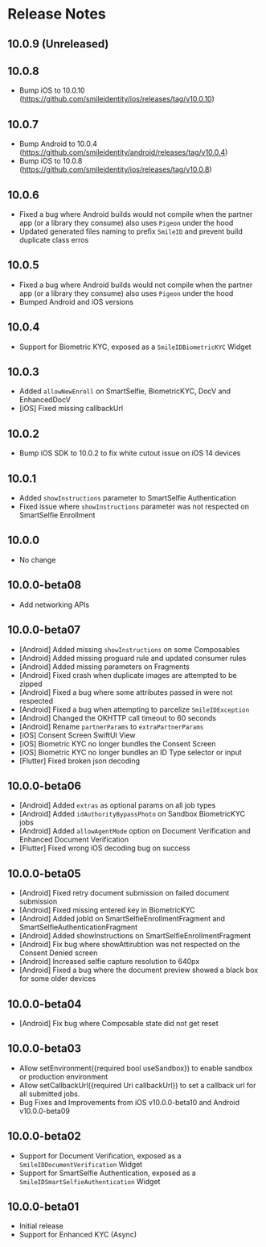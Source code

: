 # Release Notes

## 10.0.9 (Unreleased)

## 10.0.8

* Bump iOS to 10.0.10 (https://github.com/smileidentity/ios/releases/tag/v10.0.10)

## 10.0.7

* Bump Android to 10.0.4 (https://github.com/smileidentity/android/releases/tag/v10.0.4)
* Bump iOS to 10.0.8 (https://github.com/smileidentity/ios/releases/tag/v10.0.8)

## 10.0.6

* Fixed a bug where Android builds would not compile when the partner app (or a library they consume) also uses `Pigeon` under the hood
* Updated generated files naming to prefix `SmileID` and prevent build duplicate class erros

## 10.0.5

* Fixed a bug where Android builds would not compile when the partner app (or a library they consume) also uses `Pigeon` under the hood
* Bumped Android and iOS versions

## 10.0.4

* Support for Biometric KYC, exposed as a `SmileIDBiometricKYC` Widget

## 10.0.3

* Added `allowNewEnroll` on SmartSelfie, BiometricKYC, DocV and EnhancedDocV
* \[iOS] Fixed missing callbackUrl

## 10.0.2

* Bump iOS SDK to 10.0.2 to fix white cutout issue on iOS 14 devices

## 10.0.1

* Added `showInstructions` parameter to SmartSelfie Authentication
* Fixed issue where `showInstructions` parameter was not respected on SmartSelfie Enrollment

## 10.0.0

* No change

## 10.0.0-beta08

* Add networking APIs

## 10.0.0-beta07

* \[Android] Added missing `showInstructions` on some Composables
* \[Android] Added missing proguard rule and updated consumer rules
* \[Android] Added missing parameters on Fragments
* \[Android] Fixed crash when duplicate images are attempted to be zipped
* \[Android] Fixed a bug where some attributes passed in were not respected
* \[Android] Fixed a bug when attempting to parcelize `SmileIDException`
* \[Android] Changed the OKHTTP call timeout to 60 seconds
* \[Android] Rename `partnerParams` to `extraPartnerParams`
* \[iOS] Consent Screen SwiftUI View
* \[iOS] Biometric KYC no longer bundles the Consent Screen
* \[iOS] Biometric KYC no longer bundles an ID Type selector or input
* \[Flutter] Fixed broken json decoding

## 10.0.0-beta06

* \[Android] Added `extras` as optional params on all job types
* \[Android] Added `idAuthorityBypassPhoto` on Sandbox BiometricKYC jobs
* \[Android] Added `allowAgentMode` option on Document Verification and Enhanced Document Verification
* \[Flutter] Fixed wrong iOS decoding bug on success

## 10.0.0-beta05

* \[Android] Fixed retry document submission on failed document submission
* \[Android] Fixed missing entered key in BiometricKYC
* \[Android] Added jobId on SmartSelfieEnrollmentFragment and SmartSelfieAuthenticationFragment
* \[Android] Added showInstructions on SmartSelfieEnrollmentFragment
* \[Android] Fix bug where showAttirubtion was not respected on the Consent Denied screen
* \[Android] Increased selfie capture resolution to 640px
* \[Android] Fixed a bug where the document preview showed a black box for some older devices

## 10.0.0-beta04

* \[Android] Fix bug where Composable state did not get reset

## 10.0.0-beta03

* Allow setEnvironment({required bool useSandbox}) to enable sandbox or production environment
* Allow setCallbackUrl({required Uri callbackUrl}) to set a callback url for all submitted jobs.
* Bug Fixes and Improvements from iOS v10.0.0-beta10 and Android v10.0.0-beta09

## 10.0.0-beta02

* Support for Document Verification, exposed as a `SmileIDDocumentVerification` Widget
* Support for SmartSelfie Authentication, exposed as a `SmileIDSmartSelfieAuthentication` Widget

## 10.0.0-beta01

* Initial release
* Support for Enhanced KYC (Async)

